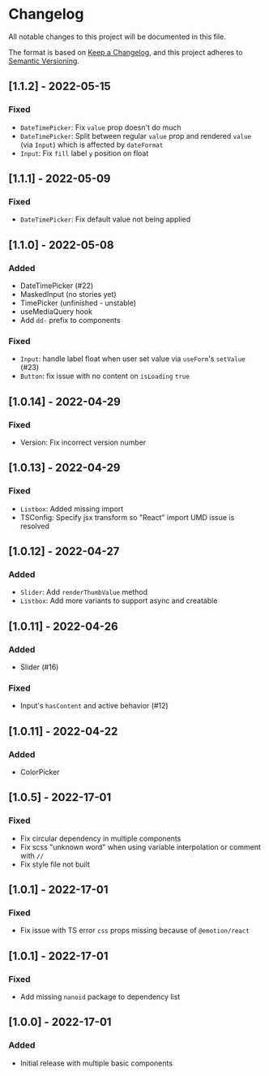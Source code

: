 # Changelog

All notable changes to this project will be documented in this file.

The format is based on [Keep a Changelog](https://keepachangelog.com/en/1.0.0/),
and this project adheres to [Semantic Versioning](https://semver.org/spec/v2.0.0.html).

## [1.1.2] - 2022-05-15

### Fixed

- `DateTimePicker`: Fix `value` prop doesn't do much
- `DateTimePicker`: Split between regular `value` prop and rendered `value` (via `Input`) which is affected by `dateFormat`
- `Input`: Fix `fill` label `y` position on float

## [1.1.1] - 2022-05-09

### Fixed

- `DateTimePicker`: Fix default value not being applied

## [1.1.0] - 2022-05-08

### Added

- DateTimePicker (#22)
- MaskedInput (no stories yet)
- TimePicker (unfinished - unstable)
- useMediaQuery hook
- Add `dd-` prefix to components

### Fixed

- `Input`: handle label float when user set value via `useForm`'s `setValue` (#23)
- `Button`: fix issue with no content on `isLoading` `true`

## [1.0.14] - 2022-04-29

### Fixed

- Version: Fix incorrect version number

## [1.0.13] - 2022-04-29

### Fixed

- `Listbox`: Added missing import
- TSConfig: Specify jsx transform so "React" import UMD issue is resolved

## [1.0.12] - 2022-04-27

### Added

- `Slider`: Add `renderThumbValue` method
- `Listbox`: Add more variants to support async and creatable

## [1.0.11] - 2022-04-26

### Added

- Slider (#16)

### Fixed

- Input's `hasContent` and active behavior (#12)

## [1.0.11] - 2022-04-22

### Added

- ColorPicker

## [1.0.5] - 2022-17-01

### Fixed

- Fix circular dependency in multiple components
- Fix scss "unknown word" when using variable interpolation or comment with `//`
- Fix style file not built

## [1.0.1] - 2022-17-01

### Fixed

- Fix issue with TS error `css` props missing because of `@emotion/react`

## [1.0.1] - 2022-17-01

### Fixed

- Add missing `nanoid` package to dependency list

## [1.0.0] - 2022-17-01

### Added

- Initial release with multiple basic components
